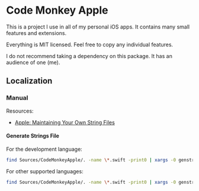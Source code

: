 # Code Monkey Apple

This is a project I use in all of my personal iOS apps. It contains many small features and extensions. 

Everything is MIT licensed. Feel free to copy any individual features.

I do not recommend taking a dependency on this package. It has an audience of one (me).

## Localization

### Manual

Resources:

- [Apple: Maintaining Your Own String Files](https://developer.apple.com/library/archive/documentation/MacOSX/Conceptual/BPInternational/MaintaingYourOwnStringsFiles/MaintaingYourOwnStringsFiles.html)

#### Generate Strings File

For the development language:

```sh
find Sources/CodeMonkeyApple/. -name \*.swift -print0 | xargs -0 genstrings -o Sources/CodeMonkeyApple/Resources/en.lproj
```

For other supported languages:

```sh
find Sources/CodeMonkeyApple/. -name \*.swift -print0 | xargs -0 genstrings -o Sources/CodeMonkeyApple/Resources/de.lproj
```
